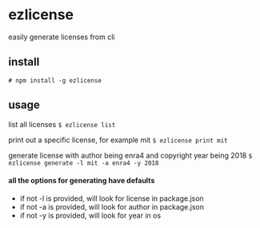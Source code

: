 # ezlicense
easily generate licenses from cli

## install
	# npm install -g ezlicense

## usage
list all licenses
`$ ezlicense list`

print out a specific license, for example mit
`$ ezlicense print mit`

generate license with author being enra4 and copyright year being 2018
`$ ezlicense generate -l mit -a enra4 -y 2018`

#### all the options for generating have defaults
* if not -l is provided, will look for license in package.json
* if not -a is provided, will look for author in package.json
* if not -y is provided, will look for year in os
